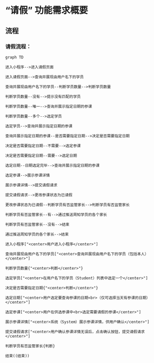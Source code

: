 # “请假” 功能需求概要

## 流程

### 请假流程：

```mermaid
graph TD

进入小程序-->进入请假页面

进入请假页面-->查询并展现由用户名下的学员

查询并展现由用户名下的学员--判断学员数量-->判断学员数量

判断学员数量--没有-->提示没有匹配的学员

判断学员数量--唯一-->查询并展示指定日期的参课

判断学员数量--多个-->选定学员

选定学员-->查询并展示指定日期的参课

查询并展示指定日期的参课--是否需要指定日期-->决定是否需要指定日期

决定是否需要指定日期--不需要-->选定参课

决定是否需要指定日期--需要-->选定日期

选定日期--日期选定完毕-->查询并展示指定日期的参课

选定参课-->展示参课详情

展示参课详情-->提交请假请求

提交请假请求-->更改参课状态为已请假

更改参课状态为已请假--判断学员有否监管家长-->判断学员有否监管家长

判断学员有否监管家长--有-->通过推送周知学员的各个家长

判断学员有否监管家长--没有-->结束

通过推送周知学员的各个家长-->结束

进入小程序["<center>用户进入小程序</center>"]

查询并展现由用户名下的学员["<center>查询并展现由用户名下的学员（包括本人）</center>"]

判断学员数量{"<center>判断</center>"}

选定学员["<center>在用户名下的学员（Student）列表中选定一个</center>"]

决定是否需要指定日期{"<center>判断</center>"}

选定日期["<center>用户选定要查询参课的日期<br>（仅可选择当天有参课的日期）</center>"]

选定参课["<center>用户在供选参课中<br>选定需要请假的参课</center>"]

展示参课详情["<center>系统（System）展示参课详情，供用户确认</center>"]

提交请假请求["<center>用户确认参课详情无误后，点击确认按钮，提交请假请求</center>"]

判断学员有否监管家长{判断}

结束((结束))

```
<!--stackedit_data:
eyJoaXN0b3J5IjpbLTE5Mjg1NTc3NTcsNzQ0MjE2OTg3LC0zOT
U2ODczNjcsLTE0OTM2OTczNzEsLTE0NjkwOTYxNzksLTEwODk1
OTAxOTAsLTEwODk1OTAxOTAsLTE5NzY0ODgzODQsLTkzMjA4Mj
I3MiwtMTM5Nzc3MDY0NCwyMTAyOTY5MDUzLC0xNTQ5NTU3NjIw
LDEzNDcxODc3NDYsMzE0Nzk3OTU1LC01Mjk1ODIyNCwxMTAyMz
Y5NTMsODQyNDA1MDA2LDE5NDk4OTUxNTMsLTM5MzQ2NzU5Miwt
MTI4ODIxMjYxM119
-->